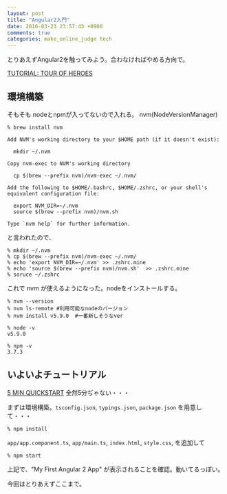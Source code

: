 ```yaml
---
layout: post
title: "Angular2入門"
date: 2016-03-23 23:57:43 +0900
comments: true
categories: make_online_judge tech
---
```


とりあえずAngular2を触ってみよう。合わなければやめる方向で。

[TUTORIAL: TOUR OF HEROES](https://angular.io/docs/ts/latest/tutorial/)


## 環境構築

そもそも nodeとnpmが入ってないので入れる。
nvm(NodeVersionManager)

```
% brew install nvm
```

```
Add NVM's working directory to your $HOME path (if it doesn't exist):

  mkdir ~/.nvm

Copy nvm-exec to NVM's working directory

  cp $(brew --prefix nvm)/nvm-exec ~/.nvm/

Add the following to $HOME/.bashrc, $HOME/.zshrc, or your shell's
equivalent configuration file:

  export NVM_DIR=~/.nvm
  source $(brew --prefix nvm)/nvm.sh

Type `nvm help` for further information.
```
と言われたので、

```
% mkdir ~/.nvm
% cp $(brew --prefix nvm)/nvm-exec ~/.nvm/
% echo 'export NVM_DIR=~/.nvm' >> .zshrc.mine
% echo 'source $(brew --prefix nvm)/nvm.sh'  >> .zshrc.mine
% soruce ~/.zshrc
```

これで nvm が使えるようになった。nodeをインストールする。

```
% nvm --version
% nvm ls-remote #利用可能なnodeのバージョン
% nvm install v5.9.0  #一番新しそうなver
```

```
% node -v
v5.9.0

% npm -v
3.7.3
```

## いよいよチュートリアル

[5 MIN QUICKSTART](https://angular.io/docs/ts/latest/quickstart.html)
全然5分ぢゃない・・・

まずは環境構築。`tsconfig.json`, `typings.json`, `package.json` を用意して・・・

```
% npm install
```

`app/app.component.ts`, `app/main.ts`, `index.html`, `style.css`, を追加して

```
% npm start
```

上記で、"My First Angular 2 App" が表示されることを確認。動いてるっぽい。

今回はとりあえずここまで。
